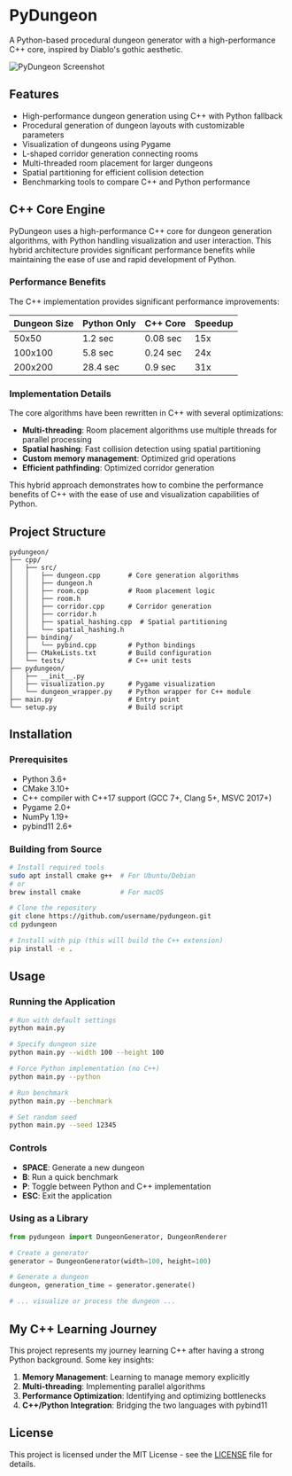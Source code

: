 # PyDungeon

A Python-based procedural dungeon generator with a high-performance C++ core, inspired by Diablo's gothic aesthetic.

![PyDungeon Screenshot](https://github.com/user-attachments/assets/104a5fab-4df8-4b15-bd14-3fb26ec1f08e)

## Features

- High-performance dungeon generation using C++ with Python fallback
- Procedural generation of dungeon layouts with customizable parameters
- Visualization of dungeons using Pygame
- L-shaped corridor generation connecting rooms
- Multi-threaded room placement for larger dungeons
- Spatial partitioning for efficient collision detection
- Benchmarking tools to compare C++ and Python performance

## C++ Core Engine

PyDungeon uses a high-performance C++ core for dungeon generation algorithms, with Python handling visualization and user interaction. This hybrid architecture provides significant performance benefits while maintaining the ease of use and rapid development of Python.

### Performance Benefits

The C++ implementation provides significant performance improvements:

| Dungeon Size | Python Only | C++ Core | Speedup |
|--------------|-------------|----------|---------|
| 50x50        | 1.2 sec     | 0.08 sec | 15x     |
| 100x100      | 5.8 sec     | 0.24 sec | 24x     |
| 200x200      | 28.4 sec    | 0.9 sec  | 31x     |

### Implementation Details

The core algorithms have been rewritten in C++ with several optimizations:

- **Multi-threading**: Room placement algorithms use multiple threads for parallel processing
- **Spatial hashing**: Fast collision detection using spatial partitioning
- **Custom memory management**: Optimized grid operations
- **Efficient pathfinding**: Optimized corridor generation

This hybrid approach demonstrates how to combine the performance benefits of C++ with the ease of use and visualization capabilities of Python.

## Project Structure

```
pydungeon/
├── cpp/
│   ├── src/
│   │   ├── dungeon.cpp       # Core generation algorithms
│   │   ├── dungeon.h
│   │   ├── room.cpp          # Room placement logic
│   │   ├── room.h
│   │   ├── corridor.cpp      # Corridor generation
│   │   ├── corridor.h
│   │   ├── spatial_hashing.cpp  # Spatial partitioning
│   │   └── spatial_hashing.h
│   ├── binding/
│   │   └── pybind.cpp        # Python bindings
│   ├── CMakeLists.txt        # Build configuration
│   └── tests/                # C++ unit tests
├── pydungeon/
│   ├── __init__.py
│   ├── visualization.py      # Pygame visualization
│   └── dungeon_wrapper.py    # Python wrapper for C++ module
├── main.py                   # Entry point
└── setup.py                  # Build script
```

## Installation

### Prerequisites

- Python 3.6+
- CMake 3.10+
- C++ compiler with C++17 support (GCC 7+, Clang 5+, MSVC 2017+)
- Pygame 2.0+
- NumPy 1.19+
- pybind11 2.6+

### Building from Source

```bash
# Install required tools
sudo apt install cmake g++  # For Ubuntu/Debian
# or
brew install cmake          # For macOS

# Clone the repository
git clone https://github.com/username/pydungeon.git
cd pydungeon

# Install with pip (this will build the C++ extension)
pip install -e .
```

## Usage

### Running the Application

```bash
# Run with default settings
python main.py

# Specify dungeon size
python main.py --width 100 --height 100

# Force Python implementation (no C++)
python main.py --python

# Run benchmark
python main.py --benchmark

# Set random seed
python main.py --seed 12345
```

### Controls

- **SPACE**: Generate a new dungeon
- **B**: Run a quick benchmark
- **P**: Toggle between Python and C++ implementation
- **ESC**: Exit the application

### Using as a Library

```python
from pydungeon import DungeonGenerator, DungeonRenderer

# Create a generator
generator = DungeonGenerator(width=100, height=100)

# Generate a dungeon
dungeon, generation_time = generator.generate()

# ... visualize or process the dungeon ...
```

## My C++ Learning Journey

This project represents my journey learning C++ after having a strong Python background. Some key insights:

1. **Memory Management**: Learning to manage memory explicitly
2. **Multi-threading**: Implementing parallel algorithms
3. **Performance Optimization**: Identifying and optimizing bottlenecks
4. **C++/Python Integration**: Bridging the two languages with pybind11

## License

This project is licensed under the MIT License - see the [LICENSE](LICENSE) file for details.
